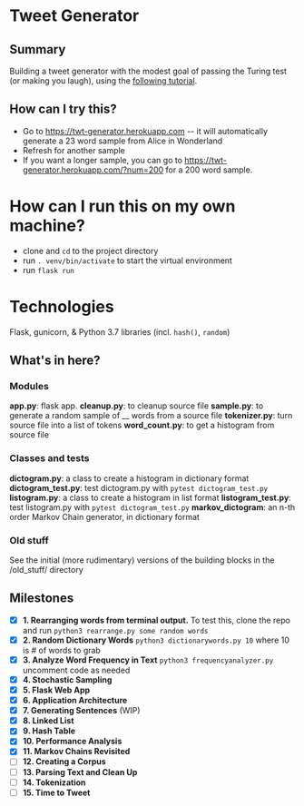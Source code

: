 # Tweet Generator

## Summary
Building a tweet generator with the modest goal of passing the Turing test (or making you laugh), using the [following tutorial](https://www.makeschool.com/academy/track/tweet-generator--data-structures---probability-with-python).

## How can I try this?
- Go to https://twt-generator.herokuapp.com -- it will automatically generate a 23 word sample from Alice in Wonderland
- Refresh for another sample
- If you want a longer sample, you can go to https://twt-generator.herokuapp.com/?num=200 for a 200 word sample.

# How can I run this on my own machine?
- clone and `cd` to the project directory
- run `. venv/bin/activate` to start the virtual environment
- run `flask run`

# Technologies
Flask, gunicorn, & Python 3.7 libraries (incl. `hash()`, `random`)

## What's in here?
### Modules
**app.py**: flask app.
**cleanup.py**: to cleanup source file
**sample.py**: to generate a random sample of __ words from a source file
**tokenizer.py**: turn source file into a list of tokens
**word_count.py**: to get a histogram from source file
### Classes and tests
**dictogram.py**: a class to create a histogram in dictionary format
**dictogram_test.py**: test dictogram.py with `pytest dictogram_test.py`
**listogram.py**: a class to create a histogram in list format
**listogram_test.py**: test listogram.py with `pytest dictogram_test.py`
**markov_dictogram**: an n-th order Markov Chain generator, in dictionary format
### Old stuff
See the initial (more rudimentary) versions of the building blocks in the /old_stuff/ directory

## Milestones
- [x] **1. Rearranging words from terminal output.** To test this, clone the repo and run `python3 rearrange.py some random words`
- [x] **2. Random Dictionary Words** `python3 dictionarywords.py 10` where 10 is # of words to grab
- [x] **3. Analyze Word Frequency in Text** `python3 frequencyanalyzer.py` uncomment code as needed
- [x] **4. Stochastic Sampling**
- [x] **5. Flask Web App**
- [x] **6. Application Architecture**
- [x] **7. Generating Sentences** (WIP)
- [x] **8. Linked List**
- [x] **9. Hash Table**
- [x] **10. Performance Analysis**
- [x] **11. Markov Chains Revisited**
- [ ] **12. Creating a Corpus**
- [ ] **13. Parsing Text and Clean Up**
- [ ] **14. Tokenization**
- [ ] **15. Time to Tweet**
